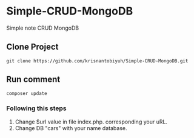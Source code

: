 # Simple-CRUD-MongoDB
Simple note CRUD MongoDB

## Clone Project
```git clone https://github.com/krisnantobiyuh/Simple-CRUD-MongoDB.git```

## Run comment
```composer update```

### Following this steps
1. Change $url value in file index.php. corresponding your uRL.
2. Change DB "cars" with your name database.

